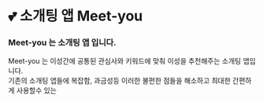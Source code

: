 # :two_hearts: 소개팅 앱 Meet-you

### <p>Meet-you 는 소개팅 앱 입니다.</p>

<div>Meet-you 는 이성간에 공통된 관심사와 키워드에 맞춰 이성을 추천해주는 소개팅 앱입니다.</div>
<div>기존의 소개팅 앱들에 복잡함, 과금성등 이러한 불편한 점들을 해소하고 최대한 간편하게 사용할수 있는 </div>
<div소개팅 앱을 만들고 싶었고 그렇게 만들어진 앱이 Meet-you 입니다.></div>
